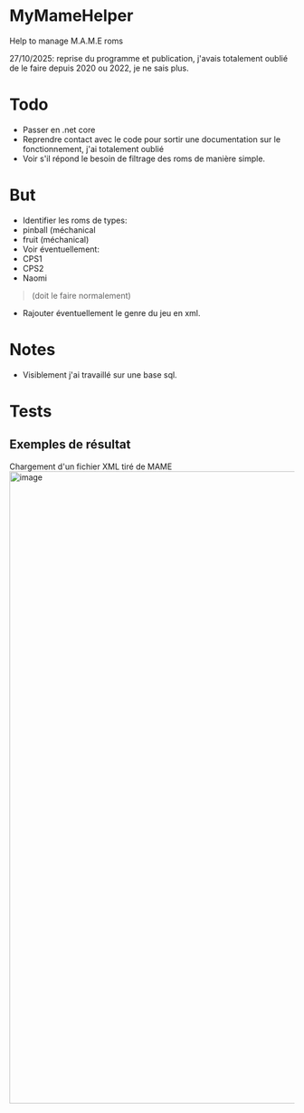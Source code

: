 # MyMameHelper
 Help to manage M.A.M.E roms


27/10/2025: reprise du programme et publication, j'avais totalement oublié de le faire depuis 2020 ou 2022, je ne sais plus.

# Todo
- Passer en .net core
- Reprendre contact avec le code pour sortir une documentation sur le fonctionnement, j'ai totalement oublié
- Voir s'il répond le besoin de filtrage des roms de manière simple.

# But
- Identifier les roms de types:
 - pinball (méchanical
 - fruit (méchanical)
- Voir éventuellement:
 - CPS1
 - CPS2
 - Naomi
 > (doit le faire normalement)
- Rajouter éventuellement le genre du jeu en xml.

# Notes
- Visiblement j'ai travaillé sur une base sql.


# Tests
## Exemples de résultat
Chargement d'un fichier XML tiré de MAME
<img width="2304" height="1117" alt="image" src="https://github.com/user-attachments/assets/eda39a20-bc90-4ac8-b870-c2b851ef8525" />

